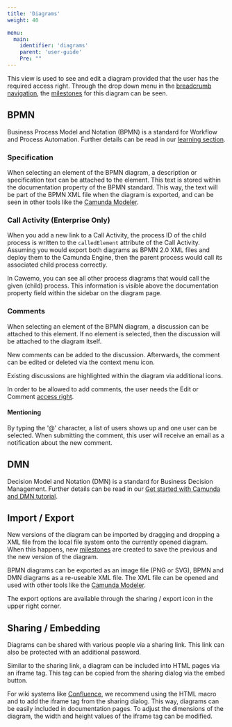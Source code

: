 ```yaml
---
title: 'Diagrams'
weight: 40

menu:
  main:
    identifier: 'diagrams'
    parent: 'user-guide'
    Pre: ""
---
```


This view is used to see and edit a diagram provided that the user has the required access right. Through the drop down menu in the [breadcrumb navigation](../home#navigation), the [milestones](../milestones) for this diagram can be seen.

## BPMN

Business Process Model and Notation (BPMN) is a standard for Workflow and Process Automation. Further details can be read in our [learning section](https://camunda.com/bpmn).

### Specification

When selecting an element of the BPMN diagram, a description or specification text can be attached to the element. This text is stored within the documentation property of the BPMN standard. This way, the text will be part of the BPMN XML file when the diagram is exported, and can be seen in other tools like the [Camunda Modeler](https://camunda.com/products/modeler).

### Call Activity (Enterprise Only)

When you add a new link to a Call Activity, the process ID of the child process is written to the `calledElement` attribute of the Call Activity. Assuming you would export both diagrams as BPMN 2.0 XML files and deploy them to the Camunda Engine, then the parent process would call its associated child process correctly.

In Cawemo, you can see all other process diagrams that would call the given (child) process. This information is visible above the documentation property field within the sidebar on the diagram page.

### Comments

When selecting an element of the BPMN diagram, a discussion can be attached to this element. If no element is selected, then the discussion will be attached to the diagram itself.

New comments can be added to the discussion. Afterwards, the comment can be edited or deleted via the context menu icon.

Existing discussions are highlighted within the diagram via additional icons.

In order to be allowed to add comments, the user needs the Edit or Comment [access right](../projects#collaboration-access-rights).

#### Mentioning

By typing the '@' character, a list of users shows up and one user can be selected. When submitting the comment, this user will receive an email as a notification about the new comment.

## DMN

Decision Model and Notation (DMN) is a standard for Business Decision Management. Further details can be read in our [Get started with Camunda and DMN tutorial](https://docs.camunda.org/get-started/dmn).

## Import / Export

New versions of the diagram can be imported by dragging and dropping a XML file from the local file system onto the currently opened diagram. When this happens, new [milestones](../milestones) are created to save the previous and the new version of the diagram.

BPMN diagrams can be exported as an image file (PNG or SVG), BPMN and DMN diagrams as a re-useable XML file. The XML file can be opened and used with other tools like the [Camunda Modeler](https://camunda.com/products/modeler).

The export options are available through the sharing / export icon in the upper right corner.

## Sharing / Embedding

Diagrams can be shared with various people via a sharing link. This link can also be protected with an additional password.

Similar to the sharing link, a diagram can be included into HTML pages via an iframe tag. This tag can be copied from the sharing dialog via the embed button.

For wiki systems like [Confluence](https://www.atlassian.com/software/confluence), we recommend using the HTML macro and to add the iframe tag from the sharing dialog. This way, diagrams can be easily included in documentation pages. To adjust the dimensions of the diagram, the width and height values of the iframe tag can be modified.
